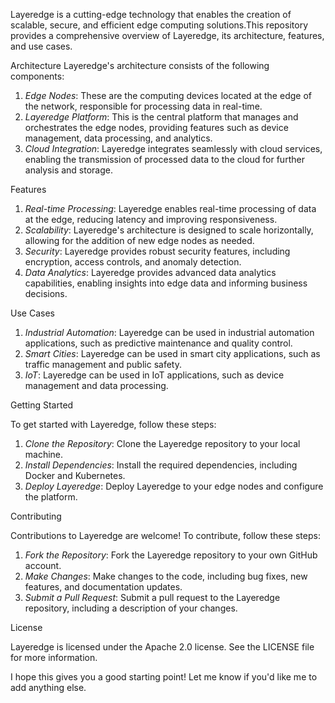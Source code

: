 Layeredge is a cutting-edge technology that enables the creation of scalable, secure, and efficient edge computing solutions.This repository provides a comprehensive overview of Layeredge, its architecture, features, and use cases.

Architecture
Layeredge's architecture consists of the following components:

1. *Edge Nodes*: These are the computing devices located at the edge of the network, responsible for processing data in real-time.
2. *Layeredge Platform*: This is the central platform that manages and orchestrates the edge nodes, providing features such as device management, data processing, and analytics.
3. *Cloud Integration*: Layeredge integrates seamlessly with cloud services, enabling the transmission of processed data to the cloud for further analysis and storage.

Features

1. *Real-time Processing*: Layeredge enables real-time processing of data at the edge, reducing latency and improving responsiveness.
2. *Scalability*: Layeredge's architecture is designed to scale horizontally, allowing for the addition of new edge nodes as needed.
3. *Security*: Layeredge provides robust security features, including encryption, access controls, and anomaly detection.
4. *Data Analytics*: Layeredge provides advanced data analytics capabilities, enabling insights into edge data and informing business decisions.

Use Cases

1. *Industrial Automation*: Layeredge can be used in industrial automation applications, such as predictive maintenance and quality control.
2. *Smart Cities*: Layeredge can be used in smart city applications, such as traffic management and public safety.
3. *IoT*: Layeredge can be used in IoT applications, such as device management and data processing.

Getting Started

To get started with Layeredge, follow these steps:

1. *Clone the Repository*: Clone the Layeredge repository to your local machine.
2. *Install Dependencies*: Install the required dependencies, including Docker and Kubernetes.
3. *Deploy Layeredge*: Deploy Layeredge to your edge nodes and configure the platform.

Contributing

Contributions to Layeredge are welcome! To contribute, follow these steps:

1. *Fork the Repository*: Fork the Layeredge repository to your own GitHub account.
2. *Make Changes*: Make changes to the code, including bug fixes, new features, and documentation updates.
3. *Submit a Pull Request*: Submit a pull request to the Layeredge repository, including a description of your changes.

License

Layeredge is licensed under the Apache 2.0 license. See the LICENSE file for more information.

I hope this gives you a good starting point! Let me know if you'd like me to add anything else.
